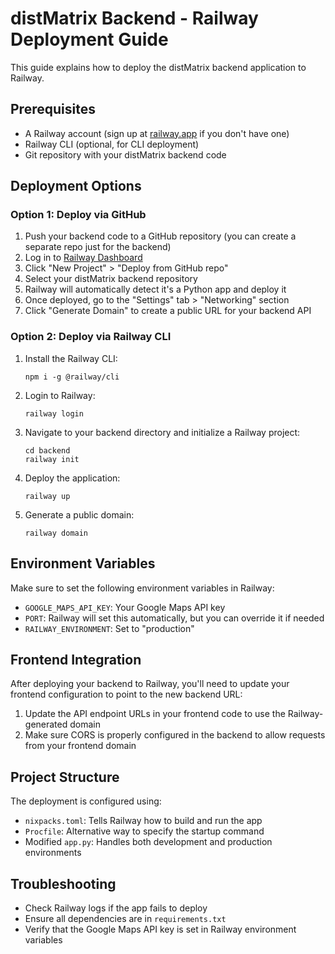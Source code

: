 # distMatrix Backend - Railway Deployment Guide

This guide explains how to deploy the distMatrix backend application to Railway.

## Prerequisites

- A Railway account (sign up at [railway.app](https://railway.app) if you don't have one)
- Railway CLI (optional, for CLI deployment)
- Git repository with your distMatrix backend code

## Deployment Options

### Option 1: Deploy via GitHub

1. Push your backend code to a GitHub repository (you can create a separate repo just for the backend)
2. Log in to [Railway Dashboard](https://railway.app/dashboard)
3. Click "New Project" > "Deploy from GitHub repo"
4. Select your distMatrix backend repository
5. Railway will automatically detect it's a Python app and deploy it
6. Once deployed, go to the "Settings" tab > "Networking" section
7. Click "Generate Domain" to create a public URL for your backend API

### Option 2: Deploy via Railway CLI

1. Install the Railway CLI:
   ```
   npm i -g @railway/cli
   ```

2. Login to Railway:
   ```
   railway login
   ```

3. Navigate to your backend directory and initialize a Railway project:
   ```
   cd backend
   railway init
   ```

4. Deploy the application:
   ```
   railway up
   ```

5. Generate a public domain:
   ```
   railway domain
   ```

## Environment Variables

Make sure to set the following environment variables in Railway:

- `GOOGLE_MAPS_API_KEY`: Your Google Maps API key
- `PORT`: Railway will set this automatically, but you can override it if needed
- `RAILWAY_ENVIRONMENT`: Set to "production"

## Frontend Integration

After deploying your backend to Railway, you'll need to update your frontend configuration to point to the new backend URL:

1. Update the API endpoint URLs in your frontend code to use the Railway-generated domain
2. Make sure CORS is properly configured in the backend to allow requests from your frontend domain

## Project Structure

The deployment is configured using:
- `nixpacks.toml`: Tells Railway how to build and run the app
- `Procfile`: Alternative way to specify the startup command
- Modified `app.py`: Handles both development and production environments

## Troubleshooting

- Check Railway logs if the app fails to deploy
- Ensure all dependencies are in `requirements.txt`
- Verify that the Google Maps API key is set in Railway environment variables
